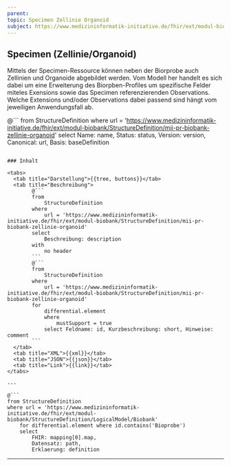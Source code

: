 ```yaml
---
parent:
topic: Specimen Zellinie Organoid
subject: https://www.medizininformatik-initiative.de/fhir/ext/modul-biobank/StructureDefinition/mii-pr-biobank-zellinie-organoid
---
```


## Specimen (Zellinie/Organoid)

Mittels der Specimen-Ressource können neben der Biorprobe auch Zellinien und Organoide abgebildet werden. Vom Modell her handelt es sich dabei um eine Erweiterung des Biorpben-Profiles um spezifische Felder miteles Exensions sowie das Specimen referenzierenden Observations. Welche Extensions und/oder Observations dabei passend sind hängt vom jeweiligen Anwendungsfall ab. 

@```
from
    StructureDefinition
where
    url = 'https://www.medizininformatik-initiative.de/fhir/ext/modul-biobank/StructureDefinition/mii-pr-biobank-zellinie-organoid'
select
    Name: name, Status: status, Version: version, Canonical: url, Basis: baseDefinition
```

### Inhalt

<tabs>
  <tab title="Darstellung">{{tree, buttons}}</tab>
  <tab title="Beschreibung">
        @```
        from
	        StructureDefinition
        where
	        url = 'https://www.medizininformatik-initiative.de/fhir/ext/modul-biobank/StructureDefinition/mii-pr-biobank-zellinie-organoid'
        select
	        Beschreibung: description
        with
            no header
        ```
        @```
        from
            StructureDefinition
        where
            url = 'https://www.medizininformatik-initiative.de/fhir/ext/modul-biobank/StructureDefinition/mii-pr-biobank-zellinie-organoid'
        for
            differential.element
            where
                mustSupport = true
            select Feldname: id, Kurzbeschreibung: short, Hinweise: comment
        ```
  </tab>
  <tab title="XML">{{xml}}</tab>
  <tab title="JSON">{{json}}</tab>
  <tab title="Link">{{link}}</tab>
</tabs>

---

@```
from StructureDefinition
where url = 'https://www.medizininformatik-initiative.de/fhir/ext/modul-biobank/StructureDefinition/LogicalModel/Biobank'
    for differential.element where id.contains('Bioprobe')
    select
        FHIR: mapping[0].map,
        Datensatz: path,
        Erklaerung: definition
```
---